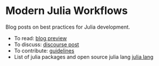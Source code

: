 # Modern Julia Workflows

Blog posts on best practices for Julia development.

* To read: [blog preview](https://modernjuliaworkflows.github.io/)
* To discuss: [discourse post](https://discourse.julialang.org/t/seeking-feedback-blog-post-about-modern-julia-workflows/100324)
* To contribute: [guidelines](CONTRIBUTING.md)
* List of julia packages and open source julia lang [julia lang](https://github.com/sablokgaurav/awesome-julia)
